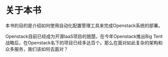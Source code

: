 关于本书
=======

本书的目的是介绍如何使用自动化配置管理工具来完成Openstack系统的部署。

Openstack目前已经成为开源IaaS项目的翘楚。在今年Openstack推出Big Tent战略后，在Openstack名下的项目已经多达百个。那么在面对如此复杂的架构和众多服务，我们该如何去面对？